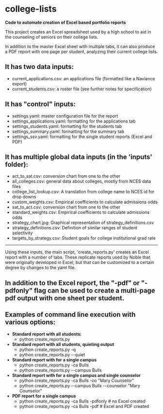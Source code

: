 # college-lists
**Code to automate creation of Excel based portfolio reports**

This project creates an Excel spreadsheet used by a high school to
aid in the counseling of seniors on their college lists.

In addition to the master Excel sheet with multiple tabs, it can
also produce a PDF report with one page per student, analyzing
their current college lists.

## It has two data inputs:
- current_applications.csv: an applications file (formatted like a Naviance export)
- current_students.csv: a roster file (see further notes for specification)

## It has "control" inputs:
- settings.yaml: master configuration file for the report
- settings_applications.yaml: formatting for the applications tab
- settings_students.yaml: formatting for the students tab
- settings_summary.yaml: formatting for the summary tab
- settings_ssv.yaml: formatting for the single student reports (Excel and PDF)

## It has multiple global data inputs (in the 'inputs' folder):
- act_to_sat.csv: conversion chart from one to the other
- all_colleges.csv: general data about colleges, mostly from NCES data files
- college_list_lookup.csv: A translation from college name to NCES id for
  drop downs
- custom_weights.csv: Empirical coefficients to calculate admissions odds
- sat_to_act.csv: conversion chart from one to the other
- standard_weights.csv: Empirical coefficients to calculate admissions odds
- strategy_chart.jpg: Graphical representation of strategy_definitions.csv
- strategy_definitions.csv: Definition of similar ranges of student selectivity
- targets_by_strategy.csv: Student goals for college institutional grad rate

-----
Using these inputs, the main script, 'create_reports.py' creates an Excel
report with a number of tabs. These replicate reports used by Noble that
were originally developed in Excel, but that can be customized to a certain
degree by changes to the yaml file.

In addition to the Excel report, the "-pdf" or "-pdfonly" flag can be used
to create a multi-page pdf output with one sheet per student.
-----
## Examples of command line execution with various options:
- **Standard report with all students:**
    - python create_reports.py
- **Standard report with all students, quieting output**
    - python create_reports.py -q
    - python create_reports.py --quiet
- **Standard report with for a single campus**
    - python create_reports.py -ca Bulls
    - python create_reports.py --campus Bulls
- **Standard report with for a single campus and single counselor**
    - python create_reports.py -ca Bulls -co "Mary Counselor"
    - python create_reports.py --campus Bulls --counselor "Mary Counselor"
- **PDF report for a single campus**
	- python create_reports.py -ca Bulls -pdfonly # no Excel created
	- python create_reports.py -ca Bulls -pdf     # Excel and PDF created
